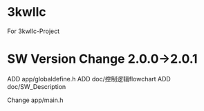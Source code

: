 # 3kwllc
For 3kwllc-Project

# SW Version Change 2.0.0->2.0.1
ADD app/globaldefine.h 
ADD doc/控制逻辑flowchart
ADD doc/SW_Description

Change app/main.h
